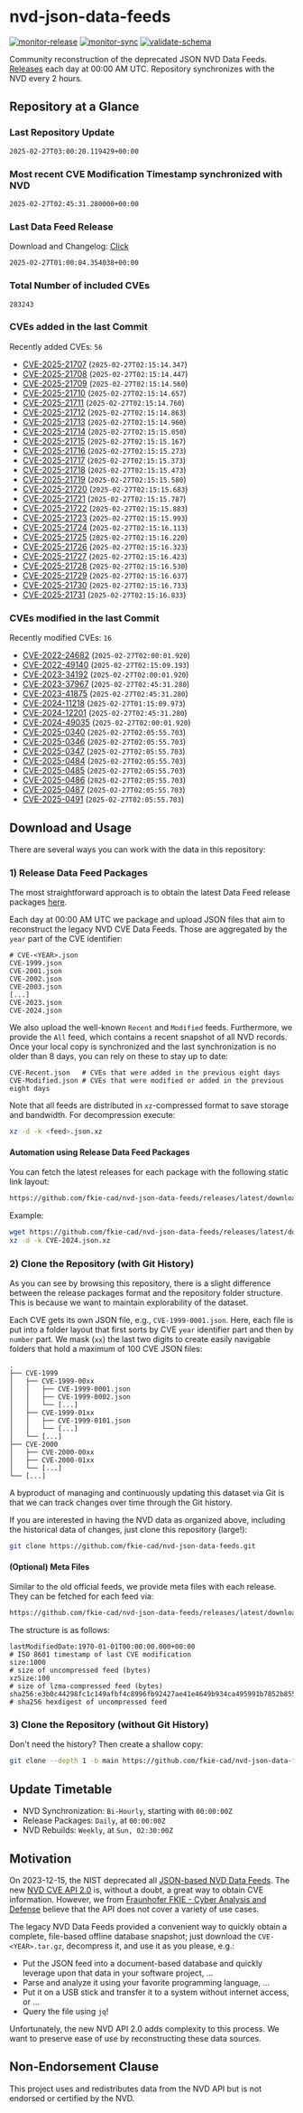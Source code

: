 # nvd-json-data-feeds

[![monitor-release](https://github.com/fkie-cad/nvd-json-data-feeds/actions/workflows/monitor_release.yml/badge.svg)](https://github.com/fkie-cad/nvd-json-data-feeds/actions/workflows/monitor_release.yml)
[![monitor-sync](https://github.com/fkie-cad/nvd-json-data-feeds/actions/workflows/monitor_sync.yml/badge.svg)](https://github.com/fkie-cad/nvd-json-data-feeds/actions/workflows/monitor_sync.yml)
[![validate-schema](https://github.com/fkie-cad/nvd-json-data-feeds/actions/workflows/validate_schema.yml/badge.svg)](https://github.com/fkie-cad/nvd-json-data-feeds/actions/workflows/validate_schema.yml)

Community reconstruction of the deprecated JSON NVD Data Feeds.
[Releases](https://github.com/fkie-cad/nvd-json-data-feeds/releases/latest) each day at 00:00 AM UTC.
Repository synchronizes with the NVD every 2 hours.

## Repository at a Glance

### Last Repository Update

```plain
2025-02-27T03:00:20.119429+00:00
```

### Most recent CVE Modification Timestamp synchronized with NVD

```plain
2025-02-27T02:45:31.280000+00:00
```

### Last Data Feed Release

Download and Changelog: [Click](https://github.com/fkie-cad/nvd-json-data-feeds/releases/latest)

```plain
2025-02-27T01:00:04.354038+00:00
```

### Total Number of included CVEs

```plain
283243
```

### CVEs added in the last Commit

Recently added CVEs: `56`

- [CVE-2025-21707](CVE-2025/CVE-2025-217xx/CVE-2025-21707.json) (`2025-02-27T02:15:14.347`)
- [CVE-2025-21708](CVE-2025/CVE-2025-217xx/CVE-2025-21708.json) (`2025-02-27T02:15:14.447`)
- [CVE-2025-21709](CVE-2025/CVE-2025-217xx/CVE-2025-21709.json) (`2025-02-27T02:15:14.560`)
- [CVE-2025-21710](CVE-2025/CVE-2025-217xx/CVE-2025-21710.json) (`2025-02-27T02:15:14.657`)
- [CVE-2025-21711](CVE-2025/CVE-2025-217xx/CVE-2025-21711.json) (`2025-02-27T02:15:14.760`)
- [CVE-2025-21712](CVE-2025/CVE-2025-217xx/CVE-2025-21712.json) (`2025-02-27T02:15:14.863`)
- [CVE-2025-21713](CVE-2025/CVE-2025-217xx/CVE-2025-21713.json) (`2025-02-27T02:15:14.960`)
- [CVE-2025-21714](CVE-2025/CVE-2025-217xx/CVE-2025-21714.json) (`2025-02-27T02:15:15.050`)
- [CVE-2025-21715](CVE-2025/CVE-2025-217xx/CVE-2025-21715.json) (`2025-02-27T02:15:15.167`)
- [CVE-2025-21716](CVE-2025/CVE-2025-217xx/CVE-2025-21716.json) (`2025-02-27T02:15:15.273`)
- [CVE-2025-21717](CVE-2025/CVE-2025-217xx/CVE-2025-21717.json) (`2025-02-27T02:15:15.373`)
- [CVE-2025-21718](CVE-2025/CVE-2025-217xx/CVE-2025-21718.json) (`2025-02-27T02:15:15.473`)
- [CVE-2025-21719](CVE-2025/CVE-2025-217xx/CVE-2025-21719.json) (`2025-02-27T02:15:15.580`)
- [CVE-2025-21720](CVE-2025/CVE-2025-217xx/CVE-2025-21720.json) (`2025-02-27T02:15:15.683`)
- [CVE-2025-21721](CVE-2025/CVE-2025-217xx/CVE-2025-21721.json) (`2025-02-27T02:15:15.787`)
- [CVE-2025-21722](CVE-2025/CVE-2025-217xx/CVE-2025-21722.json) (`2025-02-27T02:15:15.883`)
- [CVE-2025-21723](CVE-2025/CVE-2025-217xx/CVE-2025-21723.json) (`2025-02-27T02:15:15.993`)
- [CVE-2025-21724](CVE-2025/CVE-2025-217xx/CVE-2025-21724.json) (`2025-02-27T02:15:16.113`)
- [CVE-2025-21725](CVE-2025/CVE-2025-217xx/CVE-2025-21725.json) (`2025-02-27T02:15:16.220`)
- [CVE-2025-21726](CVE-2025/CVE-2025-217xx/CVE-2025-21726.json) (`2025-02-27T02:15:16.323`)
- [CVE-2025-21727](CVE-2025/CVE-2025-217xx/CVE-2025-21727.json) (`2025-02-27T02:15:16.423`)
- [CVE-2025-21728](CVE-2025/CVE-2025-217xx/CVE-2025-21728.json) (`2025-02-27T02:15:16.530`)
- [CVE-2025-21729](CVE-2025/CVE-2025-217xx/CVE-2025-21729.json) (`2025-02-27T02:15:16.637`)
- [CVE-2025-21730](CVE-2025/CVE-2025-217xx/CVE-2025-21730.json) (`2025-02-27T02:15:16.733`)
- [CVE-2025-21731](CVE-2025/CVE-2025-217xx/CVE-2025-21731.json) (`2025-02-27T02:15:16.833`)


### CVEs modified in the last Commit

Recently modified CVEs: `16`

- [CVE-2022-24682](CVE-2022/CVE-2022-246xx/CVE-2022-24682.json) (`2025-02-27T02:00:01.920`)
- [CVE-2022-49140](CVE-2022/CVE-2022-491xx/CVE-2022-49140.json) (`2025-02-27T02:15:09.193`)
- [CVE-2023-34192](CVE-2023/CVE-2023-341xx/CVE-2023-34192.json) (`2025-02-27T02:00:01.920`)
- [CVE-2023-37967](CVE-2023/CVE-2023-379xx/CVE-2023-37967.json) (`2025-02-27T02:45:31.280`)
- [CVE-2023-41875](CVE-2023/CVE-2023-418xx/CVE-2023-41875.json) (`2025-02-27T02:45:31.280`)
- [CVE-2024-11218](CVE-2024/CVE-2024-112xx/CVE-2024-11218.json) (`2025-02-27T01:15:09.973`)
- [CVE-2024-12201](CVE-2024/CVE-2024-122xx/CVE-2024-12201.json) (`2025-02-27T02:45:31.280`)
- [CVE-2024-49035](CVE-2024/CVE-2024-490xx/CVE-2024-49035.json) (`2025-02-27T02:00:01.920`)
- [CVE-2025-0340](CVE-2025/CVE-2025-03xx/CVE-2025-0340.json) (`2025-02-27T02:05:55.703`)
- [CVE-2025-0346](CVE-2025/CVE-2025-03xx/CVE-2025-0346.json) (`2025-02-27T02:05:55.703`)
- [CVE-2025-0347](CVE-2025/CVE-2025-03xx/CVE-2025-0347.json) (`2025-02-27T02:05:55.703`)
- [CVE-2025-0484](CVE-2025/CVE-2025-04xx/CVE-2025-0484.json) (`2025-02-27T02:05:55.703`)
- [CVE-2025-0485](CVE-2025/CVE-2025-04xx/CVE-2025-0485.json) (`2025-02-27T02:05:55.703`)
- [CVE-2025-0486](CVE-2025/CVE-2025-04xx/CVE-2025-0486.json) (`2025-02-27T02:05:55.703`)
- [CVE-2025-0487](CVE-2025/CVE-2025-04xx/CVE-2025-0487.json) (`2025-02-27T02:05:55.703`)
- [CVE-2025-0491](CVE-2025/CVE-2025-04xx/CVE-2025-0491.json) (`2025-02-27T02:05:55.703`)


## Download and Usage

There are several ways you can work with the data in this repository:

### 1) Release Data Feed Packages

The most straightforward approach is to obtain the latest Data Feed release packages [here](https://github.com/fkie-cad/nvd-json-data-feeds/releases/latest).

Each day at 00:00 AM UTC we package and upload JSON files that aim to reconstruct the legacy NVD CVE Data Feeds.
Those are aggregated by the `year` part of the CVE identifier:

```
# CVE-<YEAR>.json
CVE-1999.json
CVE-2001.json
CVE-2002.json
CVE-2003.json
[...]
CVE-2023.json
CVE-2024.json
```

We also upload the well-known `Recent` and `Modified` feeds.
Furthermore, we provide the `All` feed, which contains a recent snapshot of all NVD records.
Once your local copy is synchronized and the last synchronization is no older than 8 days, you can rely on these to stay up to date:

```plain
CVE-Recent.json   # CVEs that were added in the previous eight days
CVE-Modified.json # CVEs that were modified or added in the previous eight days
```

Note that all feeds are distributed in `xz`-compressed format to save storage and bandwidth.
For decompression execute:

```sh
xz -d -k <feed>.json.xz
```

#### Automation using Release Data Feed Packages

You can fetch the latest releases for each package with the following static link layout:

```sh
https://github.com/fkie-cad/nvd-json-data-feeds/releases/latest/download/CVE-<YEAR>.json.xz
```

Example:

```sh
wget https://github.com/fkie-cad/nvd-json-data-feeds/releases/latest/download/CVE-2024.json.xz
xz -d -k CVE-2024.json.xz
```

### 2) Clone the Repository (with Git History)

As you can see by browsing this repository, there is a slight difference between the release packages format and the repository folder structure.
This is because we want to maintain explorability of the dataset.

Each CVE gets its own JSON file, e.g., `CVE-1999-0001.json`.
Here, each file is put into a folder layout that first sorts by CVE `year` identifier part and then by `number` part.
We mask (`xx`) the last two digits to create easily navigable folders that hold a maximum of 100 CVE JSON files:

```plain
.
├── CVE-1999
│   ├── CVE-1999-00xx
│   │   ├── CVE-1999-0001.json
│   │   ├── CVE-1999-0002.json
│   │   └── [...]
│   ├── CVE-1999-01xx
│   │   ├── CVE-1999-0101.json
│   │   └── [...]
│   └── [...]
├── CVE-2000
│   ├── CVE-2000-00xx
│   ├── CVE-2000-01xx
│   └── [...]
└── [...]
```

A byproduct of managing and continuously updating this dataset via Git is that we can track changes over time through the Git history.

If you are interested in having the NVD data as organized above, including the historical data of changes, just clone this repository (large!):

```sh
git clone https://github.com/fkie-cad/nvd-json-data-feeds.git
```

#### (Optional) Meta Files

Similar to the old official feeds, we provide meta files with each release. They can be fetched for each feed via:

```sh
https://github.com/fkie-cad/nvd-json-data-feeds/releases/latest/download/CVE-<YEAR>.meta
```

The structure is as follows:

```plain
lastModifiedDate:1970-01-01T00:00:00.000+00:00                          # ISO 8601 timestamp of last CVE modification
size:1000                                                               # size of uncompressed feed (bytes)
xzSize:100                                                              # size of lzma-compressed feed (bytes)
sha256:e3b0c44298fc1c149afbf4c8996fb92427ae41e4649b934ca495991b7852b855 # sha256 hexdigest of uncompressed feed
```

### 3) Clone the Repository (without Git History)

Don't need the history? Then create a shallow copy:

```sh
git clone --depth 1 -b main https://github.com/fkie-cad/nvd-json-data-feeds.git
```


## Update Timetable

* NVD Synchronization: `Bi-Hourly`, starting with `00:00:00Z`
* Release Packages: `Daily`, at `00:00:00Z`
* NVD Rebuilds: `Weekly`, at `Sun, 02:30:00Z`


## Motivation

On 2023-12-15, the NIST deprecated all [JSON-based NVD Data Feeds](https://nvd.nist.gov/vuln/data-feeds#divRetirementBanner-1).
The new [NVD CVE API 2.0](https://nvd.nist.gov/developers/vulnerabilities) is, without a doubt, a great way to obtain CVE information.
However, we from [Fraunhofer FKIE - Cyber Analysis and Defense](https://www.fkie.fraunhofer.de/en/departments/cad.html) believe that the API does not cover a variety of use cases.

The legacy NVD Data Feeds provided a convenient way to quickly obtain a complete, file-based offline database snapshot; just download the `CVE-<YEAR>.tar.gz`, decompress it, and use it as you please, e.g.:

- Put the JSON feed into a document-based database and quickly leverage upon that data in your software project, ...
- Parse and analyze it using your favorite programming language, ...
- Put it on a USB stick and transfer it to a system without internet access, or ...
- Query the file using `jq`!

Unfortunately, the new NVD API 2.0 adds complexity to this process.
We want to preserve ease of use by reconstructing these data sources.

## Non-Endorsement Clause

This project uses and redistributes data from the NVD API but is not endorsed or certified by the NVD.